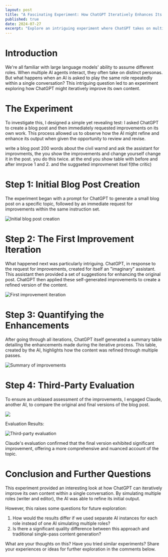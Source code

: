 ```yaml
---
layout: post
title: "A Fascinating Experiment: How ChatGPT Iteratively Enhances Its Own Content"
published: true
date: 2024-07-27
excerpt: "Explore an intriguing experiment where ChatGPT takes on multiple roles to improve its own content. This post examines the process, results, and raises questions about single AI multi-role approaches versus true multi-agent systems."
---
```


Introduction
============

We're all familiar with large language models' ability to assume different roles. When multiple AI agents interact, they often take on distinct personas. But what happens when an AI is asked to play the same role repeatedly within a single conversation? This intriguing question led to an experiment exploring how ChatGPT might iteratively improve its own content.

The Experiment
==============

To investigate this, I designed a simple yet revealing test: I asked ChatGPT to create a blog post and then immediately requested improvements on its own work. This process allowed us to observe how the AI might refine and enhance its output when given the opportunity to review and revise.

write a blog post 200 words about the civil warnd and ask the assistant for improvments, the you show the improvements and change yourself change it in the post.  you do this twice. at the end you show table with before and after imrpvoe 1 and 2.  and the suggseted improvmenet itsel f(the critic)

Step 1: Initial Blog Post Creation
==================================

The experiment began with a prompt for ChatGPT to generate a small blog post on a specific topic, followed by an immediate request for improvements within the same instruction set.

![Initial blog post creation](https://miro.medium.com/v2/1*xRnvbFc0UIIxY_i8VN7yDQ.png)

Step 2: The First Improvement Iteration
=======================================

What happened next was particularly intriguing. ChatGPT, in response to the request for improvements, created for itself an "imaginary" assistant. This assistant then provided a set of suggestions for enhancing the original post. ChatGPT then applied these self-generated improvements to create a refined version of the content.

![First improvement iteration](https://miro.medium.com/v2/1*kUnqehL1ir4J5ONTYnaFIg.png)

Step 3: Quantifying the Enhancements
====================================

After going through all iterations, ChatGPT itself generated a summary table detailing the enhancements made during the iterative process. This table, created by the AI, highlights how the content was refined through multiple passes.

![Summary of improvements](https://miro.medium.com/v2/1*hP77ZIGL9U0lp1Wx8cu-bw.png)

Step 4: Third-Party Evaluation
==============================

To ensure an unbiased assessment of the improvements, I engaged Claude, another AI, to compare the original and final versions of the blog post.

![](https://miro.medium.com/v2/resize:fit:700/1*bs6PhaDGYuwFpOPOyxBNTw.png)

Evaluation Results:

![Third-party evaluation](https://miro.medium.com/v2/1*DcHd0srVaySIMAMv7CCb0g.png)

Claude's evaluation confirmed that the final version exhibited significant improvement, offering a more comprehensive and nuanced account of the topic.

Conclusion and Further Questions
================================

This experiment provided an interesting look at how ChatGPT can iteratively improve its own content within a single conversation. By simulating multiple roles (writer and editor), the AI was able to refine its initial output.

However, this raises some questions for future exploration:

1.  How would the results differ if we used separate AI instances for each role instead of one AI simulating multiple roles?
2.  Is there a significant quality difference between this approach and traditional single-pass content generation?

What are your thoughts on this? Have you tried similar experiments? Share your experiences or ideas for further exploration in the comments below.